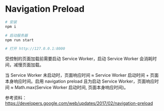 # Navigation Preload

```sh
# 安装
npm i

# 启动服务器
npm run start

# 打开 http://127.0.0.1:8000
```

受控制的页面加载前需要启动 Service Worker，启动 Service Worker 会消耗时间，减慢页面加载。

当 Service Worker 未启动时，页面响应时间 ≈ Service Worker 启动时间 + 页面本身响应时间。启用 navigation preload 且为启动 Service Worker，页面响应时间 ≈ Math.max(Service Worker 启动时间, 页面本身响应时间)。

参考资料： https://developers.google.com/web/updates/2017/02/navigation-preload
